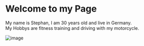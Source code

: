 # Welcome to my Page

My name is Stephan, I am 30 years old and live in Germany.  
My Hobbys are fitness training and driving with my motorcycle.

![image](https://github.com/StephanBergmann/StephanBergmann/assets/140319686/bbf4cbc0-606f-4ac1-90d9-6e9737319797)




